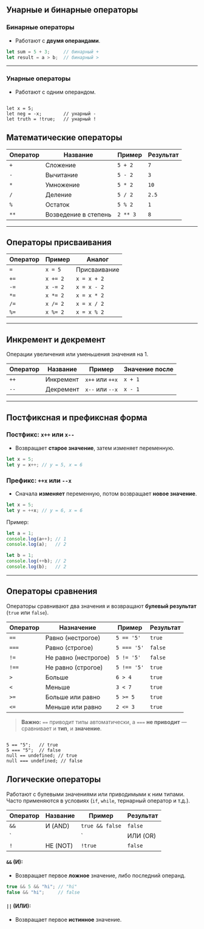 ## Унарные и бинарные операторы

### Бинарные операторы

- Работают с **двумя операндами**.

```js
let sum = 5 + 3;     // бинарный +
let result = a > b;  // бинарный >
```
---
### Унарные операторы

- Работают с одним операндом.
```

let x = 5;
let neg = -x;        // унарный -
let truth = !true;   // унарный !
```

## Математические операторы

| Оператор | Название             | Пример   | Результат |
| -------- | -------------------- | -------- | --------- |
| `+`      | Сложение             | `5 + 2`  | `7`       |
| `-`      | Вычитание            | `5 - 2`  | `3`       |
| `*`      | Умножение            | `5 * 2`  | `10`      |
| `/`      | Деление              | `5 / 2`  | `2.5`     |
| `%`      | Остаток              | `5 % 2`  | `1`       |
| `**`     | Возведение в степень | `2 ** 3` | `8`       |

---

##  Операторы присваивания

| Оператор | Пример   | Аналог       |
| -------- | -------- | ------------ |
| `=`      | `x = 5`  | Присваивание |
| `+=`     | `x += 2` | `x = x + 2`  |
| `-=`     | `x -= 2` | `x = x - 2`  |
| `*=`     | `x *= 2` | `x = x * 2`  |
| `/=`     | `x /= 2` | `x = x / 2`  |
| `%=`     | `x %= 2` | `x = x % 2`  |

---

## Инкремент и декремент

Операции увеличения или уменьшения значения на 1.

| Оператор | Название  | Пример          | Значение после |
| -------- | --------- | --------------- | -------------- |
| `++`     | Инкремент | `x++` или `++x` | `x + 1`        |
| `--`     | Декремент | `x--` или `--x` | `x - 1`        |

---

##  Постфиксная и префиксная форма

### Постфикс: `x++` или `x--`
- Возвращает **старое значение**, затем изменяет переменную.

```js
let x = 5;
let y = x++; // y = 5, x = 6
```

### Префикс: `++x` или `--x`
- Сначала **изменяет** переменную, потом возвращает **новое значение**.

```js
let x = 5;
let y = ++x; // y = 6, x = 6
```

Пример:
```js
let a = 1;
console.log(a++); // 1
console.log(a);   // 2

let b = 1;
console.log(++b); // 2
console.log(b);   // 2
```

---
## Операторы сравнения

Операторы сравнивают два значения и возвращают **булевый результат** (`true` или `false`).

| Оператор | Назначение           | Пример      | Результат |
| -------- | -------------------- | ----------- | --------- |
| `==`     | Равно (нестрогое)    | `5 == '5'`  | `true`    |
| `===`    | Равно (строгое)      | `5 === '5'` | `false`   |
| `!=`     | Не равно (нестрогое) | `5 != '5'`  | `false`   |
| `!==`    | Не равно (строгое)   | `5 !== '5'` | `true`    |
| `>`      | Больше               | `6 > 4`     | `true`    |
| `<`      | Меньше               | `3 < 7`     | `true`    |
| `>=`     | Больше или равно     | `5 >= 5`    | `true`    |
| `<=`     | Меньше или равно     | `2 <= 3`    | `true`    |
> **Важно:** `==` приводит типы автоматически, а `===` **не приводит** — сравнивает и **тип**, и **значение**.

```

5 == "5";   // true
5 === "5";  // false
null == undefined; // true
null === undefined; // false
```

## Логические операторы

Работают с булевыми значениями или приводимыми к ним типами. Часто применяются в условиях (`if`, `while`, тернарный оператор и т.д.).

|Оператор|Название|Пример|Результат|
|---|---|---|---|
|`&&`|И (AND)|`true && false`|`false`|
|`||`|ИЛИ (OR)|
|`!`|НЕ (NOT)|`!true`|`false`|
#### `&&` (И):

- Возвращает первое **ложное** значение, либо последний операнд.
``` js
true && 5 && "hi"; // "hi"
false && "hi";     // false
```

#### `||` (ИЛИ):

- Возвращает первое **истинное** значение.